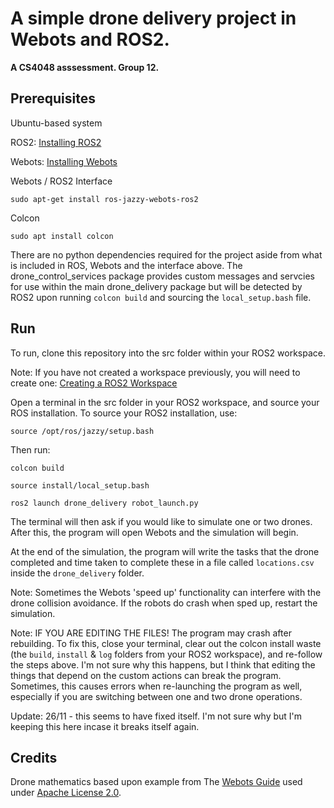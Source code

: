 # A simple drone delivery project in Webots and ROS2. 

**A CS4048 asssessment. Group 12.**

## Prerequisites

Ubuntu-based system

ROS2: [Installing ROS2](https://docs.ros.org/en/jazzy/Installation/Ubuntu-Install-Debs.html)

Webots: [Installing Webots](https://cyberbotics.com/doc/guide/installation-procedure)

Webots / ROS2 Interface
```
sudo apt-get install ros-jazzy-webots-ros2
```
Colcon 
```
sudo apt install colcon
```
There are no python dependencies required for the project aside from what is included in ROS, Webots and the interface above. The drone_control_services package provides custom messages and servcies for use within the main drone_delivery package but will be detected by ROS2 upon running `colcon build` and sourcing the `local_setup.bash` file.

## Run

To run, clone this repository into the src folder within your ROS2 workspace.

Note: If you have not created a workspace previously, you will need to create one: [Creating a ROS2 Workspace](https://docs.ros.org/en/jazzy/Tutorials/Beginner-Client-Libraries/Creating-A-Workspace/Creating-A-Workspace.html)


Open a terminal in the src folder in your ROS2 workspace, and source your ROS installation.
To source your ROS2 installation, use:
```
source /opt/ros/jazzy/setup.bash
```
Then run:
```
colcon build
```
```
source install/local_setup.bash
```
```
ros2 launch drone_delivery robot_launch.py
```

The terminal will then ask if you would like to simulate one or two drones. After this, the program will open Webots and the simulation will begin.

At the end of the simulation, the program will write the tasks that the drone completed and time taken to complete these in a file called `locations.csv` inside the `drone_delivery` folder.

Note: Sometimes the Webots 'speed up' functionality can interfere with the drone collision avoidance. If the robots do crash when sped up, restart the simulation.

Note: IF YOU ARE EDITING THE FILES! The program may crash after rebuilding. To fix this, close your terminal, clear out the colcon install waste (the `build`, `install` & `log` folders from your ROS2 workspace), and re-follow the steps above. I'm not sure why this happens, but I think that editing the things that depend on the custom actions can break the program. Sometimes, this causes errors when re-launching the program as well, especially if you are switching between one and two drone operations.

Update: 26/11 - this seems to have fixed itself. I'm not sure why but I'm keeping this here incase it breaks itself again.

## Credits

Drone mathematics based upon example from The [Webots Guide](https://github.com/cyberbotics/webots/blob/master/projects/robots/dji/mavic/controllers/mavic2pro_patrol/mavic2pro_patrol.py) used under [Apache License 2.0](https://www.apache.org/licenses/LICENSE-2.0).
